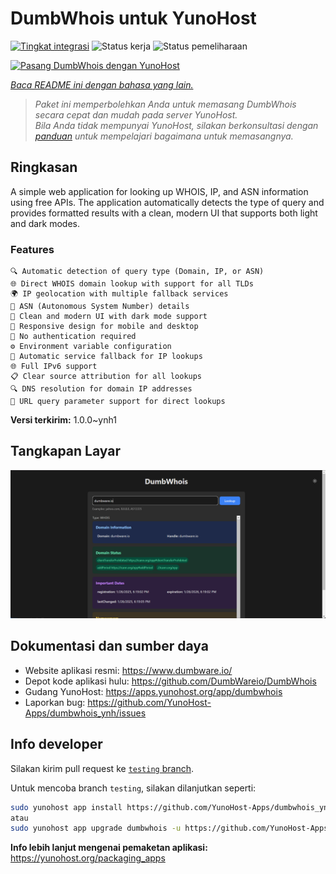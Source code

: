 <!--
N.B.: README ini dibuat secara otomatis oleh <https://github.com/YunoHost/apps/tree/master/tools/readme_generator>
Ini TIDAK boleh diedit dengan tangan.
-->

# DumbWhois untuk YunoHost

[![Tingkat integrasi](https://apps.yunohost.org/badge/integration/dumbwhois)](https://ci-apps.yunohost.org/ci/apps/dumbwhois/)
![Status kerja](https://apps.yunohost.org/badge/state/dumbwhois)
![Status pemeliharaan](https://apps.yunohost.org/badge/maintained/dumbwhois)

[![Pasang DumbWhois dengan YunoHost](https://install-app.yunohost.org/install-with-yunohost.svg)](https://install-app.yunohost.org/?app=dumbwhois)

*[Baca README ini dengan bahasa yang lain.](./ALL_README.md)*

> *Paket ini memperbolehkan Anda untuk memasang DumbWhois secara cepat dan mudah pada server YunoHost.*  
> *Bila Anda tidak mempunyai YunoHost, silakan berkonsultasi dengan [panduan](https://yunohost.org/install) untuk mempelajari bagaimana untuk memasangnya.*

## Ringkasan

A simple web application for looking up WHOIS, IP, and ASN information using free APIs. The application automatically detects the type of query and provides formatted results with a clean, modern UI that supports both light and dark modes.

### Features

    🔍 Automatic detection of query type (Domain, IP, or ASN)
    🌐 Direct WHOIS domain lookup with support for all TLDs
    🌍 IP geolocation with multiple fallback services
    🔢 ASN (Autonomous System Number) details
    🎨 Clean and modern UI with dark mode support
    📱 Responsive design for mobile and desktop
    🚫 No authentication required
    ⚙️ Environment variable configuration
    🔄 Automatic service fallback for IP lookups
    🌐 Full IPv6 support
    📋 Clear source attribution for all lookups
    🔍 DNS resolution for domain IP addresses
    🔗 URL query parameter support for direct lookups


**Versi terkirim:** 1.0.0~ynh1

## Tangkapan Layar

![Tangkapan Layar pada DumbWhois](./doc/screenshots/screenshot.png)

## Dokumentasi dan sumber daya

- Website aplikasi resmi: <https://www.dumbware.io/>
- Depot kode aplikasi hulu: <https://github.com/DumbWareio/DumbWhois>
- Gudang YunoHost: <https://apps.yunohost.org/app/dumbwhois>
- Laporkan bug: <https://github.com/YunoHost-Apps/dumbwhois_ynh/issues>

## Info developer

Silakan kirim pull request ke [`testing` branch](https://github.com/YunoHost-Apps/dumbwhois_ynh/tree/testing).

Untuk mencoba branch `testing`, silakan dilanjutkan seperti:

```bash
sudo yunohost app install https://github.com/YunoHost-Apps/dumbwhois_ynh/tree/testing --debug
atau
sudo yunohost app upgrade dumbwhois -u https://github.com/YunoHost-Apps/dumbwhois_ynh/tree/testing --debug
```

**Info lebih lanjut mengenai pemaketan aplikasi:** <https://yunohost.org/packaging_apps>
